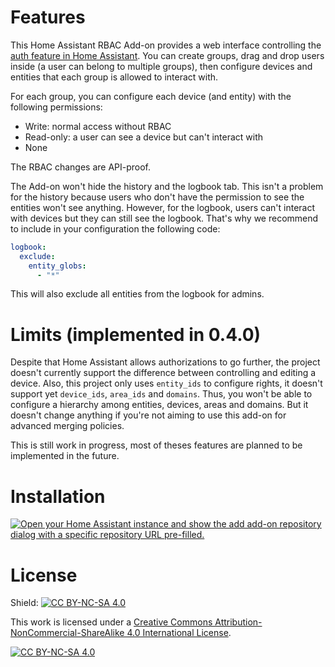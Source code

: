 # Features
This Home Assistant RBAC Add-on provides a web interface controlling the [auth feature in Home Assistant](https://developers.home-assistant.io/docs/auth_permissions/).
You can create groups, drag and drop users inside (a user can belong to multiple groups), then configure devices and entities that each group is allowed to interact with. 

For each group, you can configure each device (and entity) with the following permissions:
- Write: normal access without RBAC
- Read-only: a user can see a device but can't interact with
- None

The RBAC changes are API-proof. 

The Add-on won't hide the history and the logbook tab. 
This isn't a problem for the history because users who don't have the permission to see the entities won't see anything.
However, for the logbook, users can't interact with devices but they can still see the logbook. That's why we recommend to include in your configuration the following code: 
```yaml
logbook:
  exclude:
    entity_globs:
      - "*"
```
This will also exclude all entities from the logbook for admins. 

# Limits (implemented in 0.4.0)
Despite that Home Assistant allows authorizations to go further, the project doesn't currently support the difference between controlling and editing a device. 
Also, this project only uses ``entity_ids`` to configure rights, it doesn't support yet ``device_ids``, ``area_ids`` and ``domains``. Thus, you won't be able to configure a hierarchy among entities, devices, areas and domains. But it doesn't change anything if you're not aiming to use this add-on for advanced merging policies.

This is still work in progress, most of theses features are planned to be implemented in the future.

# Installation
[![Open your Home Assistant instance and show the add add-on repository dialog with a specific repository URL pre-filled.](https://my.home-assistant.io/badges/supervisor_add_addon_repository.svg)](https://my.home-assistant.io/redirect/supervisor_add_addon_repository/?repository_url=https%3A%2F%2Fgithub.com%2FAxelROGET%2FHA_RBAC)

# License
Shield: [![CC BY-NC-SA 4.0][cc-by-nc-sa-shield]][cc-by-nc-sa]

This work is licensed under a
[Creative Commons Attribution-NonCommercial-ShareAlike 4.0 International License][cc-by-nc-sa].

[![CC BY-NC-SA 4.0][cc-by-nc-sa-image]][cc-by-nc-sa]

[cc-by-nc-sa]: http://creativecommons.org/licenses/by-nc-sa/4.0/
[cc-by-nc-sa-image]: https://licensebuttons.net/l/by-nc-sa/4.0/88x31.png
[cc-by-nc-sa-shield]: https://img.shields.io/badge/License-CC%20BY--NC--SA%204.0-lightgrey.svg
